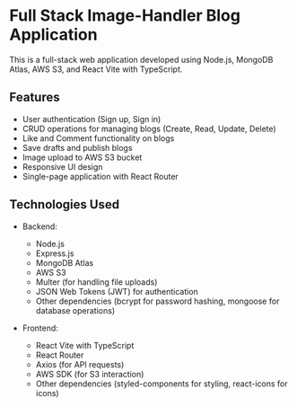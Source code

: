 # Full Stack Image-Handler Blog Application

This is a full-stack web application developed using Node.js, MongoDB Atlas, AWS S3, and React Vite with TypeScript.

## Features

- User authentication (Sign up, Sign in)
- CRUD operations for managing blogs (Create, Read, Update, Delete)
- Like and Comment functionality on blogs
- Save drafts and publish blogs
- Image upload to AWS S3 bucket
- Responsive UI design
- Single-page application with React Router

## Technologies Used

- Backend:
  - Node.js
  - Express.js
  - MongoDB Atlas
  - AWS S3
  - Multer (for handling file uploads)
  - JSON Web Tokens (JWT) for authentication
  - Other dependencies (bcrypt for password hashing, mongoose for database operations)

- Frontend:
  - React Vite with TypeScript
  - React Router
  - Axios (for API requests)
  - AWS SDK (for S3 interaction)
  - Other dependencies (styled-components for styling, react-icons for icons)
